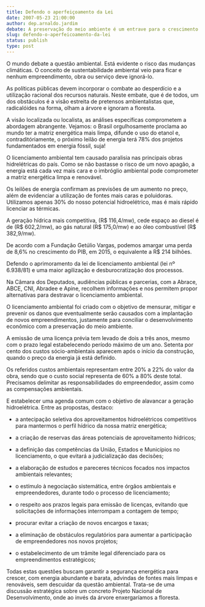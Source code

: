 ```yaml
---
title: Defendo o aperfeiçoamento da Lei
date: 2007-05-23 21:00:00
author: dep.arnaldo.jardim
debate: A preservação do meio ambiente é um entrave para o crescimento da economia mundial?
slug: defendo-o-aperfeicoamento-da-lei
status: publish 
type: post
---
```


  

O mundo debate a questão ambiental. Está evidente o risco das mudanças climáticas. O conceito de sustentabilidade ambiental veio para ficar e nenhum empreendimento, obra ou serviço deve ignorá-lo.   

  

As políticas públicas devem incorporar o combate ao desperdício e a utilização racional dos recursos naturais. Neste embate, que é de todos, um dos obstáculos é a visão estreita de pretensos ambientalistas que, radicalóides na forma, olham a árvore e ignoram a floresta.   

  

A visão localizada ou localista, as análises específicas comprometem a abordagem abrangente. Vejamos: o Brasil orgulhosamente proclama ao mundo ter a matriz energética mais limpa, difunde o uso do etanol e, contraditóriamente, o próximo leilão de energia terá 78% dos projetos fundamentados em energia fóssil, suja!  

  

O licenciamento ambiental tem causado paralisia nas principais obras hidrelétricas do país. Como se não bastasse o risco de um novo apagão, a energia está cada vez mais cara e o imbróglio ambiental pode comprometer a matriz energética limpa e renovável.  

  

Os leilões de energia confirmam as previsões de um aumento no preço, além de evidenciar a utilização de fontes mais caras e poluidoras. Utilizamos apenas 30% do nosso potencial hidroelétrico, mas é mais rápido licenciar as térmicas.   

  

A geração hídrica mais competitiva, (R$ 116,4/mw), cede espaço ao diesel é de (R$ 602,2/mw), ao gás natural (R$ 175,0/mw) e ao óleo combustível (R$ 382,9/mw).  

  

De acordo com a Fundação Getúlio Vargas, podemos amargar uma perda de 8,6% no crescimento do PIB, em 2015, o equivalente a R$ 214 bilhões.  

  

Defendo o aprimoramento da lei de licenciamento ambiental (lei nº 6.938/81) e uma maior agilização e desburocratização dos processos.   

  

Na Câmara dos Deputados, audiências públicas e parcerias, com a Abrace, ABCE, CNI, Abradee e Apine, recolhem informações e nos permitem propor alternativas para destravar o licenciamento ambiental.  

  

O licenciamento ambiental foi criado com o objetivo de mensurar, mitigar e prevenir os danos que eventualmente serão causados com a implantação de novos empreendimentos, justamente para conciliar o desenvolvimento econômico com a preservação do meio ambiente.  

  

A emissão de uma licença prévia tem levado de dois a três anos, mesmo com o prazo legal estabelecendo período máximo de um ano. Setenta por cento dos custos sócio-ambientais aparecem após o início da construção, quando o preço da energia já está definido.  

  

Os referidos custos ambientais representam entre 20% a 22% do valor da obra, sendo que o custo social representa de 60% a 80% deste total. Precisamos delimitar as responsabilidades do empreendedor, assim como as compensações ambientais.  

  

E estabelecer uma agenda comum com o objetivo de alavancar a geração hidroelétrica. Entre as propostas, destaco:  

  

- a antecipação seletiva dos aproveitamentos hidroelétricos competitivos para mantermos o perfil hídrico da nossa matriz energética;   

  

- a criação de reservas das áreas potenciais de aproveitamento hídricos;   

  

- a definição das competências da União, Estados e Municípios no licenciamento, o que evitará a judicialização das decisões;   

  

- a elaboração de estudos e pareceres técnicos focados nos impactos ambientais relevantes;   

  

- o estímulo à negociação sistemática, entre órgãos ambientais e empreendedores, durante todo o processo de licenciamento;  

  

- o respeito aos prazos legais para emissão de licenças, evitando que solicitações de informações interrompam a contagem de tempo;  

  

- procurar evitar a criação de novos encargos e taxas;  

  

- a eliminação de obstáculos regulatórios para aumentar a participação de empreendedores nos novos projetos;   

  

- o estabelecimento de um trâmite legal diferenciado para os empreendimentos estratégicos;   

  

Todas estas questões buscam garantir a segurança energética para crescer, com energia abundante e barata, advindas de fontes mais limpas e renováveis, sem descuidar da questão ambiental. Trata-se de uma discussão estratégica sobre um concreto Projeto Nacional de Desenvolvimento, onde ao invés da árvore enxergaríamos a floresta.
